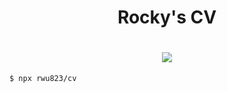 <h1 align="center">Rocky's CV</h1>

<h1 align="center">
  <a href="https://circleci.com/gh/rwu823/cv" alt="Build Status">
    <img src="https://img.shields.io/circleci/build/github/rwu823/cv/master?style=for-the-badge&logo=circleci" />
  </a>
</h1>


```sh
$ npx rwu823/cv
```
